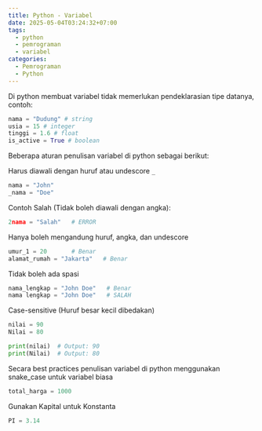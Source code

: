 ```yaml
---
title: Python - Variabel
date: 2025-05-04T03:24:32+07:00
tags:
  - python
  - pemrograman
  - variabel
categories:
  - Pemrograman
  - Python
---
```


Di python membuat variabel tidak memerlukan pendeklarasian tipe datanya, contoh:

```python
nama = "Dudung" # string
usia = 15 # integer
tinggi = 1.6 # float
is_active = True # boolean
```

Beberapa aturan penulisan variabel di python sebagai berikut:

Harus diawali dengan huruf atau undescore `_`

```python
nama = "John"
_nama = "Doe"
```

Contoh Salah (Tidak boleh diawali dengan angka):

```python
2nama = "Salah"   # ERROR
```

Hanya boleh mengandung huruf, angka, dan undescore

```python
umur_1 = 20       # Benar
alamat_rumah = "Jakarta"   # Benar
```

Tidak boleh ada spasi

```python
nama_lengkap = "John Doe"   # Benar
nama lengkap = "John Doe"   # SALAH
```

Case-sensitive (Huruf besar kecil dibedakan)

```python
nilai = 90
Nilai = 80

print(nilai)  # Output: 90
print(Nilai)  # Output: 80
```

Secara best practices penulisan variabel di python menggunakan snake_case untuk variabel biasa

```python
total_harga = 1000
```

Gunakan Kapital untuk Konstanta

```python
PI = 3.14
```